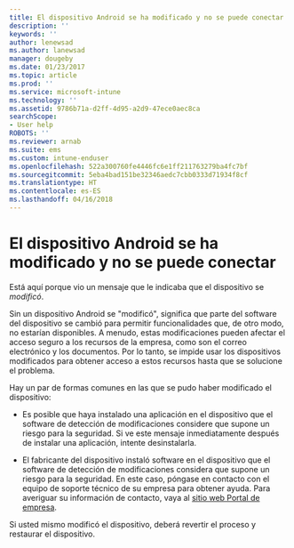 ```yaml
---
title: El dispositivo Android se ha modificado y no se puede conectar
description: ''
keywords: ''
author: lenewsad
ms.author: lanewsad
manager: dougeby
ms.date: 01/23/2017
ms.topic: article
ms.prod: ''
ms.service: microsoft-intune
ms.technology: ''
ms.assetid: 9786b71a-d2ff-4d95-a2d9-47ece0aec8ca
searchScope:
- User help
ROBOTS: ''
ms.reviewer: arnab
ms.suite: ems
ms.custom: intune-enduser
ms.openlocfilehash: 522a300760fe4446fc6e1ff211763279ba4fc7bf
ms.sourcegitcommit: 5eba4bad151be32346aedc7cbb0333d71934f8cf
ms.translationtype: HT
ms.contentlocale: es-ES
ms.lasthandoff: 04/16/2018
---
```

# <a name="your-android-device-is-rooted-so-you-cant-connect"></a>El dispositivo Android se ha modificado y no se puede conectar

Está aquí porque vio un mensaje que le indicaba que el dispositivo se _modificó_.

Sin un dispositivo Android se "modificó", significa que parte del software del dispositivo se cambió para permitir funcionalidades que, de otro modo, no estarían disponibles. A menudo, estas modificaciones pueden afectar el acceso seguro a los recursos de la empresa, como son el correo electrónico y los documentos. Por lo tanto, se impide usar los dispositivos modificados para obtener acceso a estos recursos hasta que se solucione el problema.  

Hay un par de formas comunes en las que se pudo haber modificado el dispositivo:

- Es posible que haya instalado una aplicación en el dispositivo que el software de detección de modificaciones considere que supone un riesgo para la seguridad. Si ve este mensaje inmediatamente después de instalar una aplicación, intente desinstalarla.

- El fabricante del dispositivo instaló software en el dispositivo que el software de detección de modificaciones considera que supone un riesgo para la seguridad. En este caso, póngase en contacto con el equipo de soporte técnico de su empresa para obtener ayuda. Para averiguar su información de contacto, vaya al [sitio web Portal de empresa](https://portal.manage.microsoft.com#HelpDeskDialog).

Si usted mismo modificó el dispositivo, deberá revertir el proceso y restaurar el dispositivo.
